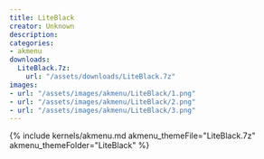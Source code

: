 ```yaml
---
title: LiteBlack
creator: Unknown
description: 
categories:
- akmenu
downloads:
  LiteBlack.7z:
    url: "/assets/downloads/LiteBlack.7z"
images:
- url: "/assets/images/akmenu/LiteBlack/1.png"
- url: "/assets/images/akmenu/LiteBlack/2.png"
- url: "/assets/images/akmenu/LiteBlack/3.png"
---
```


{% include kernels/akmenu.md akmenu_themeFile="LiteBlack.7z" akmenu_themeFolder="LiteBlack" %}

